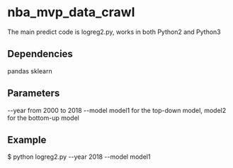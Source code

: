 # nba_mvp_data_crawl

The main predict code is logreg2.py, works in both Python2 and Python3
## Dependencies
pandas
sklearn

## Parameters
--year from 2000 to 2018
--model model1 for the top-down model, model2 for the bottom-up model

## Example

$ python logreg2.py --year 2018 --model model1
